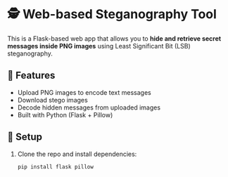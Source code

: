 
# 🕵️ Web-based Steganography Tool

This is a Flask-based web app that allows you to **hide and retrieve secret messages inside PNG images** using Least Significant Bit (LSB) steganography.

## 🚀 Features

- Upload PNG images to encode text messages
- Download stego images
- Decode hidden messages from uploaded images
- Built with Python (Flask + Pillow)

## 🔧 Setup

1. Clone the repo and install dependencies:
   ```bash
   pip install flask pillow
